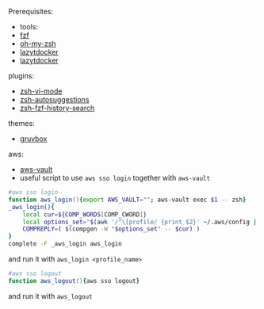 Prerequisites:

- tools:
- [fzf](https://github.com/junegunn/fzf)
- [oh-my-zsh](https://ohmyz.sh/)
- [lazytdocker](https://github.com/jesseduffield/lazydocker)
- [lazytdocker](https://github.com/jesseduffield/lazygit)

plugins:
- [zsh-vi-mode](https://github.com/jeffreytse/zsh-vi-mode)
- [zsh-autosuggestions](https://github.com/zsh-users/zsh-autosuggestions)
- [zsh-fzf-history-search](https://github.com/joshskidmore/zsh-fzf-history-search)

themes:
- [gruvbox](https://github.com/sbugzu/gruvbox-zsh)

aws:
- [aws-vault](https://github.com/99designs/aws-vault)
- useful script to use `aws sso login` together with `aws-vault`
```zsh
#aws sso login
function aws_login(){export AWS_VAULT=""; aws-vault exec $1 -- zsh}
_aws_login(){
    local cur=${COMP_WORDS[COMP_CWORD]}
    local options_set="$(awk '/^\[profile/ {print $2}' ~/.aws/config | sed 's/]//' | tr '\n' ' ')"
    COMPREPLY=( $(compgen -W "$options_set" -- $cur) )
}
complete -F _aws_login aws_login
```

and run it with `aws_login <profile_name>`

```zsh
#aws sso logout
function aws_logout(){aws sso logout}
```

and run it with `aws_logout`
